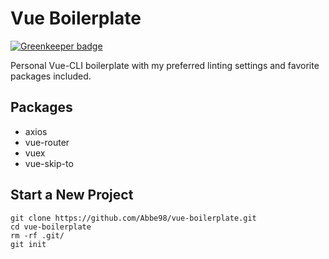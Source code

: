 # Vue Boilerplate

[![Greenkeeper badge](https://badges.greenkeeper.io/Abbe98/vue-boilerplate.svg)](https://greenkeeper.io/)

Personal Vue-CLI boilerplate with my preferred linting settings and favorite packages included.

## Packages

 - axios
 - vue-router
 - vuex
 - vue-skip-to

## Start a New Project

```
git clone https://github.com/Abbe98/vue-boilerplate.git
cd vue-boilerplate
rm -rf .git/
git init
```
